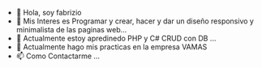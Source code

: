 - 👋 Hola, soy fabrizio
- 👀 Mis Interes es Programar y crear, hacer y dar un diseño responsivo y minimalista de las paginas web...
- 🌱 Actualmente estoy apredinedo PHP y C# CRUD con DB ...
- 💞️ Actualmente hago mis practicas en la empresa VAMAS
- 📫 Como Contactarme ...

<!---
fabriziobarriossaavedra/fabriziobarriossaavedra is a ✨ special ✨ repository because its `README.md` (this file) appears on your GitHub profile.
You can click the Preview link to take a look at your changes.
--->
